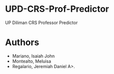# UPD-CRS-Prof-Predictor
UP Diliman CRS Professor Predictor

# Authors
- Mariano, Isaiah John
- Montealto, Meluisa
- Regalario, Jeremiah Daniel A>\.
